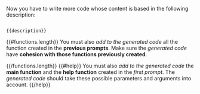 Now you have to write more code whose content is based in the following description:

```

{{description}}

```

{{#functions.length}} 
You must also *add to the generated code* all the function created in the **previous prompts**. Make sure the *generated code* have **cohesion with those functions previously created**.

{{/functions.length}}
{{#help}}
You must also *add to the generated code* the **main function** and the **help function** created in the *first prompt*. The *generated code* should take these possible parameters and arguments into account.
{{/help}}